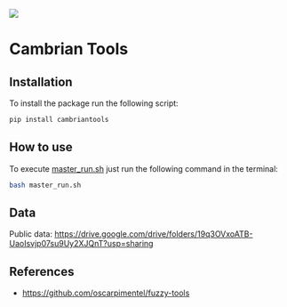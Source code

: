 ![](https://img.shields.io/badge/python-3.10-orange)
# Cambrian Tools

## Installation
To install the package run the following script:
```bash
pip install cambriantools
```

## How to use
To execute [master_run.sh](master_run.sh) just run the following command in the terminal:
```bash
bash master_run.sh
```

## Data
Public data: https://drive.google.com/drive/folders/19q3OVxoATB-UaoIsvjp07su9Uy2XJQnT?usp=sharing

## References
- https://github.com/oscarpimentel/fuzzy-tools